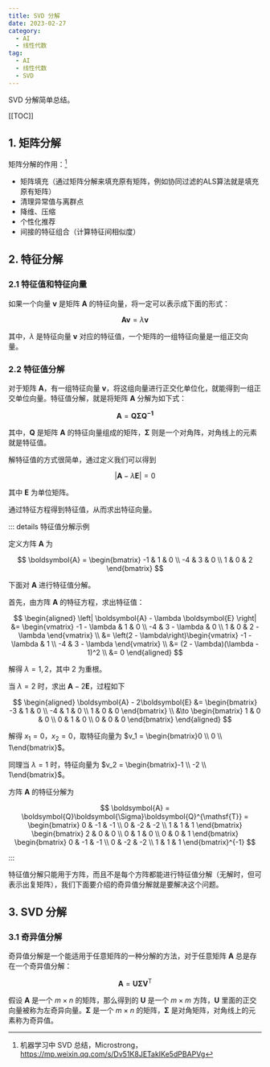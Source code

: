 ```yaml
---
title: SVD 分解
date: 2023-02-27
category:
  - AI
  - 线性代数
tag:
  - AI
  - 线性代数
  - SVD
---
```


SVD 分解简单总结。

<!-- more -->

[[TOC]]

## 1. 矩阵分解

矩阵分解的作用：[^1]

[^1]: 机器学习中 SVD 总结，Microstrong，<https://mp.weixin.qq.com/s/Dv51K8JETakIKe5dPBAPVg>

- 矩阵填充（通过矩阵分解来填充原有矩阵，例如协同过滤的ALS算法就是填充原有矩阵）
- 清理异常值与离群点
- 降维、压缩
- 个性化推荐
- 间接的特征组合（计算特征间相似度）

## 2. 特征分解

### 2.1 特征值和特征向量

如果一个向量 $\boldsymbol{v}$ 是矩阵 $\boldsymbol{A}$ 的特征向量，将一定可以表示成下面的形式：

$$
\boldsymbol{A}\boldsymbol{v} = \lambda \boldsymbol{v}
$$

其中，$\lambda$ 是特征向量 $\boldsymbol{v}$ 对应的特征值，一个矩阵的一组特征向量是一组正交向量。

### 2.2 特征值分解

对于矩阵 $\boldsymbol{A}$，有一组特征向量 $\boldsymbol{v}$，将这组向量进行正交化单位化，就能得到一组正交单位向量。特征值分解，就是将矩阵 $\boldsymbol{A}$ 分解为如下式：

$$
\boldsymbol{A} = \boldsymbol{Q}\boldsymbol{\Sigma}\boldsymbol{Q^{-1}}
$$

其中，$\boldsymbol{Q}$ 是矩阵 $\boldsymbol{A}$ 的特征向量组成的矩阵，$\boldsymbol{\Sigma}$ 则是一个对角阵，对角线上的元素就是特征值。

解特征值的方式很简单，通过定义我们可以得到

$$
\left| \boldsymbol{A} - \lambda \boldsymbol{E} \right| = 0
$$

其中 $\boldsymbol{E}$ 为单位矩阵。

通过特征方程得到特征值，从而求出特征向量。

::: details 特征值分解示例

定义方阵 $\boldsymbol{A}$ 为

$$
\boldsymbol{A} = \begin{bmatrix}
  -1 & 1 & 0 \\
  -4 & 3 & 0 \\
  1  & 0 & 2
\end{bmatrix}
$$

下面对 $\boldsymbol{A}$ 进行特征值分解。

首先，由方阵 $\boldsymbol{A}$ 的特征方程，求出特征值：

$$
\begin{aligned}
  \left| \boldsymbol{A} - \lambda \boldsymbol{E} \right|
  &= \begin{vmatrix}
    -1 - \lambda & 1 & 0 \\
    -4 & 3 - \lambda & 0 \\
    1 & 0 & 2 - \lambda
  \end{vmatrix} \\
  &= \left(2 - \lambda\right)\begin{vmatrix}
    -1 - \lambda & 1 \\
    -4 & 3 - \lambda
  \end{vmatrix} \\
  &= (2 - \lambda)(\lambda - 1)^2 \\
  &= 0
\end{aligned}
$$

解得 $\lambda = 1,\,2$，其中 $2$ 为重根。

当 $\lambda = 2$ 时，求出 $\boldsymbol{A} - 2\boldsymbol{E}$，过程如下

$$
\begin{aligned}
  \boldsymbol{A} - 2\boldsymbol{E}
  &= \begin{bmatrix}
    -3 & 1 & 0 \\
    -4 & 1 & 0 \\
    1 & 0 & 0
  \end{bmatrix} \\
  &\to \begin{bmatrix}
    1 & 0 & 0 \\
    0 & 1 & 0 \\
    0 & 0 & 0
  \end{bmatrix}
\end{aligned}
$$

解得 $x_1 = 0$，$x_2 = 0$，取特征向量为 $v_1 = \begin{bmatrix}0 \\ 0 \\ 1\end{bmatrix}$。

同理当 $\lambda = 1$ 时，特征向量为 $v_2 = \begin{bmatrix}-1 \\ -2 \\ 1\end{bmatrix}$。

方阵 $\boldsymbol{A}$ 的特征分解为

$$
\boldsymbol{A} = \boldsymbol{Q}\boldsymbol{\Sigma}\boldsymbol{Q}^{\mathsf{T}} =
\begin{bmatrix}
  0 & -1 & -1 \\
  0 & -2 & -2 \\
  1 & 1 & 1
\end{bmatrix}
\begin{bmatrix}
  2 & 0 & 0 \\
  0 & 1 & 0 \\
  0 & 0 & 1
\end{bmatrix}
\begin{bmatrix}
  0 & -1 & -1 \\
  0 & -2 & -2 \\
  1 & 1 & 1
\end{bmatrix}^{-1}
$$

:::

特征值分解只能用于方阵，而且不是每个方阵都能进行特征值分解（无解时，但可表示出复矩阵），我们下面要介绍的奇异值分解就是要解决这个问题。

## 3. SVD 分解

### 3.1 奇异值分解

奇异值分解是一个能适用于任意矩阵的一种分解的方法，对于任意矩阵 $\boldsymbol{A}$ 总是存在一个奇异值分解：

$$
\boldsymbol{A} = \boldsymbol{U}\boldsymbol{\Sigma}\boldsymbol{V}^{\mathsf{T}}
$$

假设 $\boldsymbol{A}$ 是一个 $m \times n$ 的矩阵，那么得到的 $\boldsymbol{U}$ 是一个 $m \times m$ 方阵，$\boldsymbol{U}$ 里面的正交向量被称为左奇异向量。$\boldsymbol{\Sigma}$ 是一个 $m \times n$ 的矩阵，$\boldsymbol{\Sigma}$ 是对角矩阵，对角线上的元素称为奇异值。
